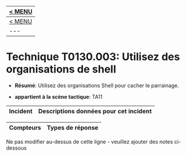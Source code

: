 |[< MENU](../README.md)|
|---|
|[< MENU](../../README.md)|
|---|
# Technique T0130.003: Utilisez des organisations de shell

* **Résumé**: Utilisez des organisations Shell pour cacher le parrainage.

* **appartient à la scène tactique**: TA11


|Incident |Descriptions données pour cet incident |
|-------- |-------------------- |



|Compteurs |Types de réponse |
|-------- |-------------- |


Ne pas modifier au-dessus de cette ligne - veuillez ajouter des notes ci-dessous